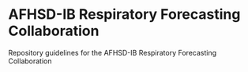 # AFHSD-IB Respiratory Forecasting Collaboration
Repository guidelines for the AFHSD-IB Respiratory Forecasting Collaboration
